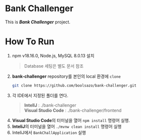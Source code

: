 # Bank Challenger

This is ***Bank Challenger*** project.


# How To Run

1. npm v18.16.0, Node.js, MySQL 8.0.13 설치
    > Database 세팅은 별도 문서 참조
2. **bank-challenger** repository를 본인의 local 환경에 `clone`
    ```bash
    git clone https://github.com/boolsazo/bank-challenger.git
    ```
3. 각 IDE에서 지정된 폴더를 연다.
    > **IntellJ** : ./bank-challenger  
    **Visual Studio Code** : ./bank-challenger/frontend
4. **Visual Studio Code**의 터미널을 열어 `npm install` 명령어 실행.
5. **InteliJ**의 터미널을 열어 `./mvnw clean install` 명령어 실행
6. InteliJ에서 `BankChallApplication` 실행
